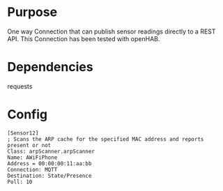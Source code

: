 # Purpose

One way Connection that can publish sensor readings directly to a REST API. 
This Connection has been tested with openHAB.

# Dependencies

requests

# Config

```
[Sensor12]
; Scans the ARP cache for the specified MAC address and reports present or not
Class: arpScanner.arpScanner
Name: AWiFiPhone
Address = 00:00:00:11:aa:bb
Connection: MQTT
Destination: State/Presence
Poll: 10
```

